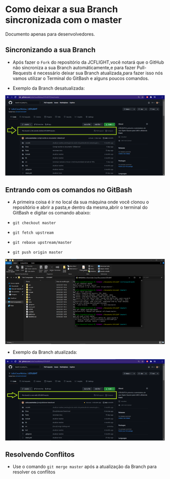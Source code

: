 # Como deixar a sua Branch sincronizada com o master

Documento apenas para desenvolvedores.

## Sincronizando a sua Branch

- Após fazer o `Fork` do repositório da JCFLIGHT,você notará que o GitHub não sincroniza a sua Branch automáticamente,e para fazer Pull-Requests é necessário deixar sua Branch atualizada,para fazer isso nós vamos utilizar o Terminal do GitBash e alguns poucos comandos.

- Exemplo da Branch desatualizada:

![JCFLIGHT](BranchNotSynchronized.png)

## Entrando com os comandos no GitBash

- A primeira coisa é ir no local da sua máquina onde você clonou o repositório e abrir a pasta,e dentro da mesma,abrir o terminal do GitBash e digitar os comando abaixo:

- `git checkout master`
- `git fetch upstream`
- `git rebase upstream/master`
- `git push origin master`

![JCFLIGHT](BranchTerminal.png)

- Exemplo da Branch atualizada:

![JCFLIGHT](BranchSynchronized.png)

## Resolvendo Conflitos

- Use o comando `git merge master` após a atualização da Branch para resolver os conflitos